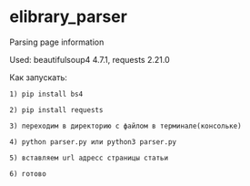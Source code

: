 # elibrary_parser
Parsing page information

Used: beautifulsoup4 4.7.1, requests 2.21.0

Как запускать:

	1) pip install bs4
	
	2) pip install requests
	
	3) переходим в директорию с файлом в терминале(консольке)
	
	4) python parser.py или python3 parser.py
	
	5) вставляем url адресс страницы статьи
	
	6) готово
